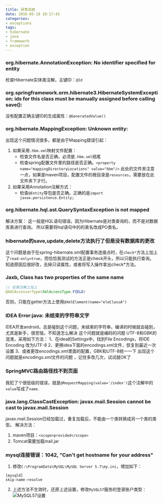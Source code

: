 ```yaml
---
title: 异常总结
date: 2016-05-19 10:17:43
categories:
- exceptions
tags:
- hibernate
- java
- framework
- exception
---
```


### org.hibernate.AnnotationException: No identifier specified for entity
检查Hibernate实体类注解，主键ID：`@Id`

### org.springframework.orm.hibernate3.HibernateSystemException: ids for this class must be manually assigned before calling save():
没有配置正确主键ID的生成属性：`@GeneratedValue()`

### org.hibernate.MappingException: Unknown entity:
出现这个问题情况很多，都是由于Mapping错误引起：
1. 如果采用`.hbm.xml`映射文件配置：
    - 检查文件名是否正确，必须是`.hbm.xml`结尾
    - 检查spring配置文件里的路径是否正确。`<property name="mappingDirectoryLocations" value="hbm"/>`
    此处的文件夹注意一点，如果是maven项目，配置文件的根目录是`resources`，需要放在此文件夹下才行。
2. 如果采用Annotation注解方式：
    - 检查`@Entity`导包是否正确。正确的是`import javax.persistence.Entity;`

<!--more-->

### org.hibernate.hql.ast.QuerySyntaxException is not mapped
解决方案：
这一般是HQL语句错误。因为Hibernate是对类查询的，而不是对数据库表进行查询。
所以需要将hql语句中的的表名改成PO类名。

### hibernate的save,update,delete方法执行了但是没有数据库的更改
这个问题是由于在spring-hibernate.xml配置事务连接点时，在`check*`方法上加上了`read-only=true`，而恰恰我测试的方法正是check开头，所以只能执行查询。
知道原因后很好改，去掉只读属性，或者将写入操作拿出check*方法。


### Jaxb, Class has two properties of the same name
```java
// 在类注解上加上
@XmlAccessorType(XmlAccessType.FIELD)
```
否则，只能在getter方法上使用`@XmlElement(name="eleClassA")`

### IDEA Error:java: 未结束的字符串文字
IDEA开发android，总是碰到这个问题，未结束的字符串，编译的时候就会碰到，尤其是新手，很苦恼，不知道怎么解决
这个问题就是编码的问题  UTF-8和GBK的混淆，采用如下方法：
1、在idea的Settings中，找到File Encodings，将IDE Encoding 改为UTF-8
2、更换idea下面的encodings.xml文件，恢复到最近一次设置
3、或者更改encodings.xml里面的配置，GBK和UTF-8统一一下
出现这个问题就是encodings.xml文件的问题 ，记住多改几次，试试就OK了

### SpringMVC路由路径找不到页面
我犯了个很低级的错误，就是`@RequestMapping(value='/index')`这个注解中的`value`写成了`name`.

### java.lang.ClassCastException: javax.mail.Session cannot be cast to javax.mail.Session
javax.mail.Session已经加载过，重复加载后，不能由一个类转换成另一个类的类型。
解决方法：
1. maven项目：`<scope>provided</scope>`
2. Tomcat需要加载mail.jar

### mysql连接错误：1042, "Can't get hostname for your address"
1. 修改`C:\ProgramData\MySQL\MySQL Server 5.7\my.ini`，增加如下：
```
[mysqld]
skip-name-resolve
```
2. 上述方法不生效时，还原上述设置，修改`MySQL57`服务的登录账户类型：![MySQL57设置](http://swroom.qiniudn.com/QQ%E5%9B%BE%E7%89%8720160709095353.png)


